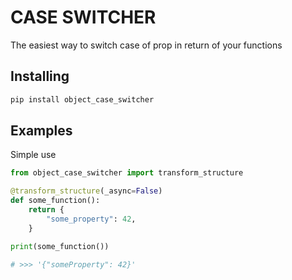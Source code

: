 # CASE SWITCHER
The easiest way to switch case of prop in return of your functions

## Installing
```bash
pip install object_case_switcher
```

## Examples
Simple use
```python
from object_case_switcher import transform_structure

@transform_structure(_async=False)
def some_function():
    return {
        "some_property": 42,
    }

print(some_function())

# >>> '{"someProperty": 42}'
```